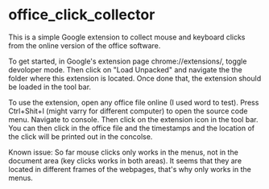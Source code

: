 # office_click_collector

This is a simple Google extension to collect mouse and keyboard clicks from the online version of the office software. 

To get started, in Google's extension page chrome://extensions/, toggle devoloper mode. Then click on "Load Unpacked" and navigate the the folder where this extension is located. Once done that, the extension should be loaded in the tool bar. 

To use the extension, open any office file online (I used word to test). Press Ctrl+Shit+I (might varry for different computer) to open the source code menu. Navigate to console. Then click on the extension icon in the tool bar. You can then click in the office file and the timestamps and the location of the click will be printed out in the concolse. 

Known issue: So far mouse clicks only works in the menus, not in the document area (key clicks works in both areas). It seems that they are located in different frames of the webpages, that's why only works in the menus. 

